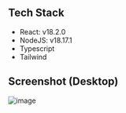 ## Tech Stack
- React: v18.2.0
- NodeJS: v18.17.1
- Typescript
- Tailwind

## Screenshot (Desktop)
![image](https://github.com/bilal-auz/jr-fe-assignment/assets/68505433/0ae40a5c-2cfb-4674-8386-3305fd78ae98)

